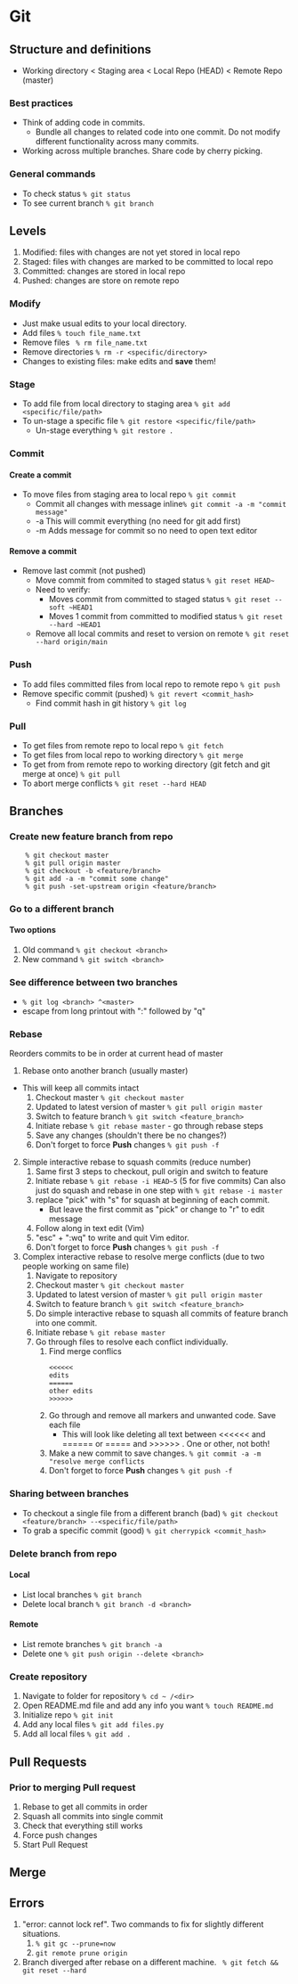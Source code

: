 # Git

## Structure and definitions
- Working directory < Staging area < Local Repo (HEAD) < Remote Repo (master) 

### Best practices
- Think of adding code in commits. 
    - Bundle all changes to related code into one commit. Do not modify different functionality across many commits. 
- Working across multiple branches. Share code by cherry picking. 

### General commands
- To check status ```% git status```
- To see current branch ```% git branch```

## Levels
1. Modified: files with changes are not yet stored in local repo
2. Staged: files with changes are marked to be committed to local repo
3. Committed: changes are stored in local repo
4. Pushed: changes are store on remote repo

### Modify
- Just make usual edits to your local directory.
- Add files ```% touch file_name.txt```
- Remove files ``` % rm file_name.txt```
- Remove directories ```% rm -r <specific/directory>```
- Changes to existing files: make edits and **save** them!

### Stage
- To add file from local directory to staging area ```% git add <specific/file/path>```
- To un-stage a specific file ```% git restore <specific/file/path>```
    - Un-stage everything ```% git restore .```

### Commit
#### Create a commit
- To move files from staging area to local repo ```% git commit```
    - Commit all changes with message inline```% git commit -a -m "commit message"```
    - -a This will commit everything (no need for git add first)
    - -m Adds message for commit so no need to open text editor

#### Remove a commit
- Remove last commit (not pushed)
    - Move commit from commited to staged status `% git reset HEAD~`
    - Need to verify:
        - Moves commit from committed to staged status ```% git reset --soft ~HEAD1```
        - Moves 1 commit from committed to modified status ```% git reset --hard ~HEAD1```
    - Remove all local commits and reset to version on remote ```% git reset --hard origin/main```

### Push
- To add files committed files from local repo to remote repo ```% git push```
- Remove specific commit (pushed) ```% git revert <commit_hash>```
    - Find commit hash in git history  ```% git log```

### Pull
- To get files from remote repo to local repo ```% git fetch```
- To get files from local repo to working directory ```% git merge```
- To get from from remote repo to working directory (git fetch and git merge at once) ```% git pull```
- To abort merge conflicts ```% git reset --hard HEAD```

## Branches

### Create new feature branch from repo
```
    % git checkout master
    % git pull origin master
    % git checkout -b <feature/branch>
    % git add -a -m "commit some change"
    % git push -set-upstream origin <feature/branch>
```

### Go to a different branch
#### Two options
1. Old command ```% git checkout <branch>```
2. New command ```% git switch <branch>```

### See difference between two branches
- ```% git log <branch> ^<master>```
- escape from long printout with ":" followed by "q"

### Rebase
Reorders commits to be in order at current head of master
1. Rebase onto another branch (usually master)
- This will keep all commits intact
    1. Checkout master ```% git checkout master```
    2. Updated to latest version of master ```% git pull origin master```
    3. Switch to feature branch ```% git switch <feature_branch>```
    4. Initiate rebase ```% git rebase master```
            - go through rebase steps
    5. Save any changes (shouldn't there be no changes?)
    6. Don't forget to force **Push** changes ```% git push -f```
2. Simple interactive rebase to squash commits (reduce number)
    1. Same first 3 steps to checkout, pull origin and switch to feature
    2. Initiate rebase ```% git rebase -i HEAD~5``` (5 for five commits)
        Can also just do squash and rebase in one step with ```% git rebase -i master```
    3. replace "pick" with "s" for squash at beginning of each commit. 
        - But leave the first commit as "pick" or change to "r" to edit message
    4. Follow along in text edit (Vim)
    5. "esc" + ":wq" to write and quit Vim editor. 
    6. Don't forget to force **Push** changes ```% git push -f```
3. Complex interactive rebase to resolve merge conflicts (due to two people working on same file)
    1. Navigate to repository
    2. Checkout master ```% git checkout master```
    3. Updated to latest version of master ```% git pull origin master```
    4. Switch to feature branch ```% git switch <feature_branch>```
    5. Do simple interactive rebase to squash all commits of feature branch into one commit. 
    6. Initiate rebase ```% git rebase master```
    6. Go through files to resolve each conflict individually. 
        1. Find merge conflics
            ```
            <<<<<<
            edits
            ======
            other edits
            >>>>>>
            ```
        2. Go through and remove all markers and unwanted code. Save each file
           - This will look like deleting all text between <<<<<< and ====== or ===== and >>>>>> . One or other, not both!
        3. Make a new commit to save changes. ```% git commit -a -m "resolve merge conflicts```
        4. Don't forget to force **Push** changes ```% git push -f```

### Sharing between branches
- To checkout a single file from a different branch (bad) ```% git checkout <feature/branch> --<specific/file/path>```
- To grab a specific commit (good) ```% git cherrypick <commit_hash>```

### Delete branch from repo
#### Local
- List local branches ```% git branch```
- Delete local branch ```% git branch -d <branch>```
#### Remote
- List remote branches ```% git branch -a```
- Delete one ```% git push origin --delete <branch>```

### Create repository
1. Navigate to folder for repository ```% cd ~ /<dir>```
2. Open README.md file and add any info you want ```% touch README.md```
3. Initialize repo ```% git init```
4. Add any local files ```% git add files.py```
5. Add all local files ```% git add .```

## Pull Requests

### Prior to merging Pull request
1. Rebase to get all commits in order
2. Squash all commits into single commit
3. Check that everything still works
4. Force push changes
3. Start Pull Request

## Merge


## Errors
1. "error: cannot lock ref". Two commands to fix for slightly different situations.
    1. ```% git gc --prune=now```
    2. ```git remote prune origin```
2. Branch diverged after rebase on a different machine. ``` % git fetch && git reset --hard```


